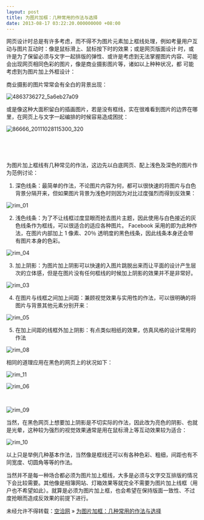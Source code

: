 ```yaml
---
layout: post
title: 为图片加框：几种常用的作法与选择
date: 2013-08-17 03:22:20.000000000 +08:00
---
```


网页设计时总是有许多考虑，而不得不为图片元素加上框线处理，例如考量用户互动与图片互动时：像是鼠标滑上、鼠标按下时的效果；或是网页版面设计 时，或许是为了保留必须与文字一起排版的弹性、或许是考虑到无法掌握图片内容、可能会出现网页相同色彩的图片，像是商业摄影图片等，诸如以上种种状况，都 可能考虑到为图片加上外框设计：

商业摄影的图片常常会有全白的背景出现：

![](http://dclick.cc/wp-content/uploads/2013/01/4863736272_5a6eb27a09.jpg "4863736272_5a6eb27a09")

或是像这种大面积留白的插画图片，若是没有框线，实在很难看到图片的边界在哪里，在网页上与文字一起编排的时候容易造成困扰：

![](http://dclick.cc/wp-content/uploads/2013/01/86666_20111028115300_320.jpg "86666_20111028115300_320")

 

 

为图片加上框线有几种常见的作法，这边先以白底网页、配上浅色及深色的图片作为范例讨论：

1. 深色线条：最简单的作法，不论图片内容为何，都可以很快速的将图片与白色背景分隔开来，但如果图片背景为浅色时则因为对比过度强烈而得到反效果：

![](http://dclick.cc/wp-content/uploads/2013/01/rim_01.png "rim_01")

2. 浅色线条：为了不让线框过度显眼而抢去图片主题，因此使用与白色接近的灰色线条作为框线，可以很适合的适应各种图片。 Facebook 采用的即为此种作法，在图片内部加上 1 像素、20％ 透明度的黑色线条，因此线条本身还会带有图片本身的色彩。

![](http://dclick.cc/wp-content/uploads/2013/01/rim_04.png "rim_04")

3. 加上阴影：为图片加上阴影可以快速的入图片跳脱出来而让平面的设计产生层次的立体感，但是在图片没有任何框线的时候加上阴影的效果并不是非常好。

![](http://dclick.cc/wp-content/uploads/2013/01/rim_03.png "rim_03")

4. 在图片与线框之间加上间距：兼顾视觉效果与实用性的作法，可以很明确的将图片与背景其他元素分别开来：

![](http://dclick.cc/wp-content/uploads/2013/01/rim_05.png "rim_05")

5. 在加上间距的线框外加上阴影：有点类似相纸的效果，仿真风格的设计常用的作法

![](http://dclick.cc/wp-content/uploads/2013/01/rim_08.png "rim_08")

相同的道理应用在黑色的网页上的状况如下：

![](http://dclick.cc/wp-content/uploads/2013/01/rim_11.png "rim_11")

![](http://dclick.cc/wp-content/uploads/2013/01/rim_06.png "rim_06")

 

![](http://dclick.cc/wp-content/uploads/2013/01/rim_09.png "rim_09")

当然，在黑色网页上想要加上阴影是不切实际的作法，因此改为亮色的阴影、也就是光晕，这种较为强烈的视觉效果通常是用在鼠标滑上等互动效果较为适合：

![](http://dclick.cc/wp-content/uploads/2013/01/rim_10.png "rim_10")

以上只是举例几种基本作法，当然像是框线还可以有各种色彩、粗细，间距也有不同宽度、切圆角等等的作法。

当然并不是每一种场合都必须为图片加上框线，大多是必须与文字交互排版的情况下会比较需要。其他像是相簿网站、灯箱效果等就完全不需要为图片加上线框（用户也不希望如此）。就算是必须为图片加上框，也会希望在保持版面一致性、不过度抢眼而造成反效果的前提下进行。

未经允许不得转载：[空洽网](http://kongqia.com) » [为图片加框：几种常用的作法与选择](http://kongqia.com/17814.html)


